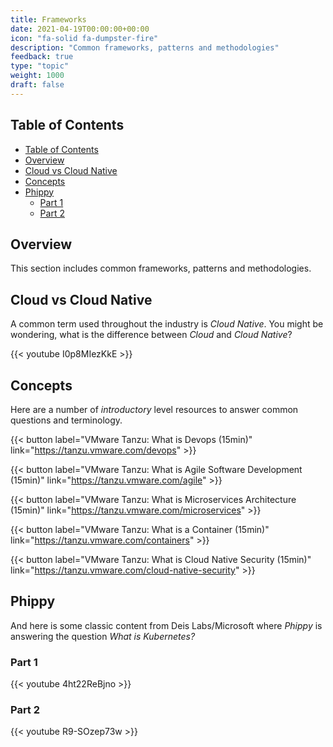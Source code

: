 ```yaml
---
title: Frameworks
date: 2021-04-19T00:00:00+00:00
icon: "fa-solid fa-dumpster-fire"
description: "Common frameworks, patterns and methodologies"
feedback: true
type: "topic"
weight: 1000
draft: false
---
```


## Table of Contents

<!-- TOC -->

- [Table of Contents](#table-of-contents)
- [Overview](#overview)
- [Cloud vs Cloud Native](#cloud-vs-cloud-native)
- [Concepts](#concepts)
- [Phippy](#phippy)
  - [Part 1](#part-1)
  - [Part 2](#part-2)

<!-- /TOC -->

## Overview

This section includes common frameworks, patterns and methodologies.

## Cloud vs Cloud Native

A common term used throughout the industry is _Cloud Native_. You might be wondering, what is the difference between _Cloud_ and _Cloud Native_?

{{< youtube I0p8MIezKkE >}}
</br>

## Concepts

Here are a number of _introductory_ level resources to answer common questions and terminology.

{{< button label="VMware Tanzu: What is Devops (15min)" link="https://tanzu.vmware.com/devops" >}}
<br/>

{{< button label="VMware Tanzu: What is Agile Software Development (15min)" link="https://tanzu.vmware.com/agile" >}}
<br/>

{{< button label="VMware Tanzu: What is Microservices Architecture (15min)" link="https://tanzu.vmware.com/microservices" >}}
<br/>

{{< button label="VMware Tanzu: What is a Container (15min)" link="https://tanzu.vmware.com/containers" >}}
<br/>

{{< button label="VMware Tanzu: What is Cloud Native Security (15min)" link="https://tanzu.vmware.com/cloud-native-security" >}}
<br/>

## Phippy

And here is some classic content from Deis Labs/Microsoft where _Phippy_ is answering the question _What is Kubernetes?_

### Part 1

{{< youtube 4ht22ReBjno >}}
</br>

### Part 2

{{< youtube R9-SOzep73w >}}
</br>

